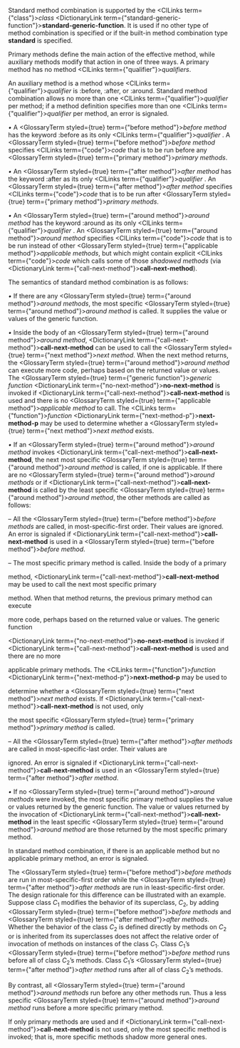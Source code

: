  



Standard method combination is supported by the <ClLinks  term={"class"}><i>class</i></ClLinks> <DictionaryLink  term={"standard-generic-function"}><b>standard-generic-function</b></DictionaryLink>. It is used if no other type of method combination is specified or if the built-in method combination type **standard** is specified. 



Primary methods define the main action of the effective method, while auxiliary methods modify that action in one of three ways. A primary method has no method <ClLinks  term={"qualifier"}><i>qualifiers</i></ClLinks>. 



An auxiliary method is a method whose <ClLinks  term={"qualifier"}><i>qualifier</i></ClLinks> is :before, :after, or :around. Standard method combination allows no more than one <ClLinks  term={"qualifier"}><i>qualifier</i></ClLinks> per method; if a method definition specifies more than one <ClLinks  term={"qualifier"}><i>qualifier</i></ClLinks> per method, an error is signaled. 



*•* A <GlossaryTerm styled={true} term={"before method"}><i>before method</i></GlossaryTerm> has the keyword :before as its only <ClLinks  term={"qualifier"}><i>qualifier</i></ClLinks> . A <GlossaryTerm styled={true} term={"before method"}><i>before method</i></GlossaryTerm> specifies <ClLinks  term={"code"}><i>code</i></ClLinks> that is to be run before any <GlossaryTerm styled={true} term={"primary method"}><i>primary methods</i></GlossaryTerm>. 



*•* An <GlossaryTerm styled={true} term={"after method"}><i>after method</i></GlossaryTerm> has the keyword :after as its only <ClLinks  term={"qualifier"}><i>qualifier</i></ClLinks> . An <GlossaryTerm styled={true} term={"after method"}><i>after method</i></GlossaryTerm> specifies <ClLinks  term={"code"}><i>code</i></ClLinks> that is to be run after <GlossaryTerm styled={true} term={"primary method"}><i>primary methods</i></GlossaryTerm>. 



*•* An <GlossaryTerm styled={true} term={"around method"}><i>around method</i></GlossaryTerm> has the keyword :around as its only <ClLinks  term={"qualifier"}><i>qualifier</i></ClLinks> . An <GlossaryTerm styled={true} term={"around method"}><i>around method</i></GlossaryTerm> specifies <ClLinks  term={"code"}><i>code</i></ClLinks> that is to be run instead of other <GlossaryTerm styled={true} term={"applicable method"}><i>applicable methods</i></GlossaryTerm>, but which might contain explicit <ClLinks  term={"code"}><i>code</i></ClLinks> which calls some of those *shadowed methods* (via <DictionaryLink  term={"call-next-method"}><b>call-next-method</b></DictionaryLink>). 



The semantics of standard method combination is as follows: 



*•* If there are any <GlossaryTerm styled={true} term={"around method"}><i>around methods</i></GlossaryTerm>, the most specific <GlossaryTerm styled={true} term={"around method"}><i>around method</i></GlossaryTerm> is called. It supplies the value or values of the generic function. 



*•* Inside the body of an <GlossaryTerm styled={true} term={"around method"}><i>around method</i></GlossaryTerm>, <DictionaryLink  term={"call-next-method"}><b>call-next-method</b></DictionaryLink> can be used to call the <GlossaryTerm styled={true} term={"next method"}><i>next method</i></GlossaryTerm>. When the next method returns, the <GlossaryTerm styled={true} term={"around method"}><i>around method</i></GlossaryTerm> can execute more code, perhaps based on the returned value or values. The <GlossaryTerm styled={true} term={"generic function"}><i>generic function</i></GlossaryTerm> <DictionaryLink  term={"no-next-method"}><b>no-next-method</b></DictionaryLink> is invoked if <DictionaryLink  term={"call-next-method"}><b>call-next-method</b></DictionaryLink> is used and there is no <GlossaryTerm styled={true} term={"applicable method"}><i>applicable method</i></GlossaryTerm> to call. The <ClLinks  term={"function"}><i>function</i></ClLinks> <DictionaryLink  term={"next-method-p"}><b>next-method-p</b></DictionaryLink> may be used to determine whether a <GlossaryTerm styled={true} term={"next method"}><i>next method</i></GlossaryTerm> exists. 







 



 



*•* If an <GlossaryTerm styled={true} term={"around method"}><i>around method</i></GlossaryTerm> invokes <DictionaryLink  term={"call-next-method"}><b>call-next-method</b></DictionaryLink>, the next most specific <GlossaryTerm styled={true} term={"around method"}><i>around method</i></GlossaryTerm> is called, if one is applicable. If there are no <GlossaryTerm styled={true} term={"around method"}><i>around methods</i></GlossaryTerm> or if <DictionaryLink  term={"call-next-method"}><b>call-next-method</b></DictionaryLink> is called by the least specific <GlossaryTerm styled={true} term={"around method"}><i>around method</i></GlossaryTerm>, the other methods are called as follows: 



– All the <GlossaryTerm styled={true} term={"before method"}><i>before methods</i></GlossaryTerm> are called, in most-specific-first order. Their values are ignored. An error is signaled if <DictionaryLink  term={"call-next-method"}><b>call-next-method</b></DictionaryLink> is used in a <GlossaryTerm styled={true} term={"before method"}><i>before method</i></GlossaryTerm>. 



– The most specific primary method is called. Inside the body of a primary 



method, <DictionaryLink  term={"call-next-method"}><b>call-next-method</b></DictionaryLink> may be used to call the next most specific primary 



method. When that method returns, the previous primary method can execute 



more code, perhaps based on the returned value or values. The generic function 



<DictionaryLink  term={"no-next-method"}><b>no-next-method</b></DictionaryLink> is invoked if <DictionaryLink  term={"call-next-method"}><b>call-next-method</b></DictionaryLink> is used and there are no more 



applicable primary methods. The <ClLinks  term={"function"}><i>function</i></ClLinks> <DictionaryLink  term={"next-method-p"}><b>next-method-p</b></DictionaryLink> may be used to 



determine whether a <GlossaryTerm styled={true} term={"next method"}><i>next method</i></GlossaryTerm> exists. If <DictionaryLink  term={"call-next-method"}><b>call-next-method</b></DictionaryLink> is not used, only 



the most specific <GlossaryTerm styled={true} term={"primary method"}><i>primary method</i></GlossaryTerm> is called. 



– All the <GlossaryTerm styled={true} term={"after method"}><i>after methods</i></GlossaryTerm> are called in most-specific-last order. Their values are 



ignored. An error is signaled if <DictionaryLink  term={"call-next-method"}><b>call-next-method</b></DictionaryLink> is used in an <GlossaryTerm styled={true} term={"after method"}><i>after method</i></GlossaryTerm>. 



*•* If no <GlossaryTerm styled={true} term={"around method"}><i>around methods</i></GlossaryTerm> were invoked, the most specific primary method supplies the value or values returned by the generic function. The value or values returned by the invocation of <DictionaryLink  term={"call-next-method"}><b>call-next-method</b></DictionaryLink> in the least specific <GlossaryTerm styled={true} term={"around method"}><i>around method</i></GlossaryTerm> are those returned by the most specific primary method. 



In standard method combination, if there is an applicable method but no applicable primary method, an error is signaled. 



The <GlossaryTerm styled={true} term={"before method"}><i>before methods</i></GlossaryTerm> are run in most-specific-first order while the <GlossaryTerm styled={true} term={"after method"}><i>after methods</i></GlossaryTerm> are run in least-specific-first order. The design rationale for this difference can be illustrated with an example. Suppose class *C*<sub>1</sub> modifies the behavior of its superclass, *C*<sub>2</sub>, by adding <GlossaryTerm styled={true} term={"before method"}><i>before methods</i></GlossaryTerm> and <GlossaryTerm styled={true} term={"after method"}><i>after methods</i></GlossaryTerm>. Whether the behavior of the class *C*<sub>2</sub> is defined directly by methods on *C*<sub>2</sub> or is inherited from its superclasses does not affect the relative order of invocation of methods on instances of the class *C*<sub>1</sub>. Class *C*<sub>1</sub>’s <GlossaryTerm styled={true} term={"before method"}><i>before method</i></GlossaryTerm> runs before all of class *C*<sub>2</sub>’s methods. Class *C*<sub>1</sub>’s <GlossaryTerm styled={true} term={"after method"}><i>after method</i></GlossaryTerm> runs after all of class *C*<sub>2</sub>’s methods. 



By contrast, all <GlossaryTerm styled={true} term={"around method"}><i>around methods</i></GlossaryTerm> run before any other methods run. Thus a less specific <GlossaryTerm styled={true} term={"around method"}><i>around method</i></GlossaryTerm> runs before a more specific primary method. 



If only primary methods are used and if <DictionaryLink  term={"call-next-method"}><b>call-next-method</b></DictionaryLink> is not used, only the most specific method is invoked; that is, more specific methods shadow more general ones. 



